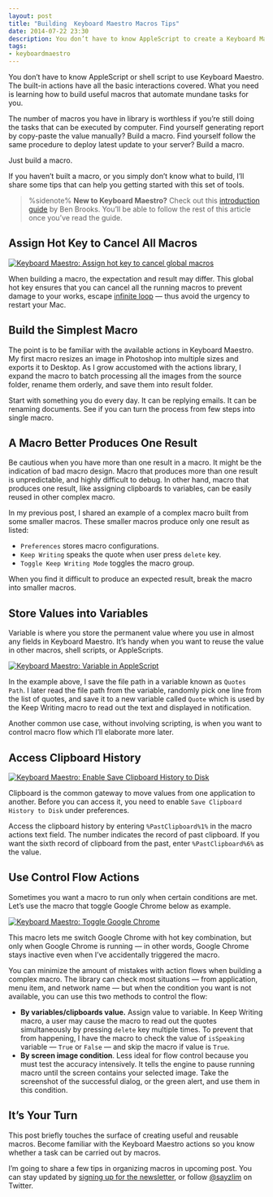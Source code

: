 ```yaml
---
layout: post
title: "Building  Keyboard Maestro Macros Tips"
date: 2014-07-22 23:30
description: You don’t have to know AppleScript to create a Keyboard Maestro macro. What you need is learning how to build useful macros that automate mundane tasks for you.
tags:
- keyboardmaestro
---
```


You don’t have to know AppleScript or shell script to use Keyboard Maestro. The built-in actions have all the basic interactions covered. What you need is learning how to build useful macros that automate mundane tasks for you.

<!-- more -->

The number of macros you have in library is worthless if you’re still doing the tasks that can be executed by computer. Find yourself generating report by copy-paste the value manually? Build a macro. Find yourself follow the same procedure to deploy latest update to your server? Build a macro.

Just build a macro.

If you haven’t built a macro, or you simply don’t know what to build, I’ll share some tips that can help you getting started with this set of tools.

> %sidenote%
> **New to Keyboard Maestro?** Check out this [introduction guide](https://brooksreview.net/2012/11/km-basics/ "The Keyboard Maestro Basics — The Brooks Review") by Ben Brooks. You’ll be able to follow the rest of this article once you’ve read the guide.

## Assign Hot Key to Cancel All Macros

[ ![Keyboard Maestro: Assign hot key to cancel global macros][img] ](http://images.sayzlim.net/2014/07/keyboard_maestro_cancel_macros.jpg "Keyboard Maestro: Assign hot key to cancel global macros")

[img]: http://images.sayzlim.net/2014/07/keyboard_maestro_cancel_macros.jpg "Keyboard Maestro: Assign hot key to cancel global macros"

When building a macro, the expectation and result may differ. This global hot key ensures that you can cancel all the running macros to prevent damage to your works, escape [infinite loop](http://en.wikipedia.org/wiki/Infinite_loop "Infinite loop - Wikipedia, the free encyclopedia") — thus avoid the urgency to restart your Mac.

## Build the Simplest Macro
The point is to be familiar with the available actions in Keyboard Maestro. My first macro resizes an image in Photoshop into multiple sizes and exports it to Desktop. As I grow accustomed with the actions library, I expand the macro to batch processing all the images from the source folder, rename them orderly, and save them into result folder.

Start with something you do every day. It can be replying emails. It can be renaming documents. See if you can turn the process from few steps into single macro. 

## A Macro Better Produces One Result
Be cautious when you have more than one result in a macro. It might be the indication of bad macro design. Macro that produces more than one result is unpredictable, and highly difficult to debug. In other hand, macro that produces one result, like assigning clipboards to variables, can be easily reused in other complex macro.

In my previous post, I shared an example of a complex macro built from some smaller macros. These smaller macros produce only one result as listed:

- `Preferences` stores macro configurations.
- `Keep Writing` speaks the quote when user press `delete` key.
- `Toggle Keep Writing Mode` toggles the macro group.

When you find it difficult to produce an expected result, break the macro into smaller macros.

## Store Values into Variables
Variable is where you store the permanent value where you use in almost any fields in Keyboard Maestro. It’s handy when you want to reuse the value in other macros, shell scripts, or AppleScripts.

[ ![Keyboard Maestro: Variable in AppleScript][img5] ](http://images.sayzlim.net/2014/07/keyboard_maestro_variable.jpg "Keyboard Maestro: Variable in AppleScript")

[img5]: http://images.sayzlim.net/2014/07/keyboard_maestro_variable.jpg "Keyboard Maestro: Variable in AppleScript"

In the example above, I save the file path in a variable known as `Quotes Path`.  I later read the file path from the variable, randomly pick one line from the list of quotes, and save it to a new variable called `Quote` which is used by the Keep Writing macro to read out the text and displayed in notification.

Another common use case, without involving scripting,  is when you want to control macro flow which I’ll elaborate more later.

## Access Clipboard History

[ ![Keyboard Maestro: Enable Save Clipboard History to Disk][img2] ](http://images.sayzlim.net/2014/07/keyboard_maestro_save_clipboard.jpg "Keyboard Maestro: Enable Save Clipboard History to Disk")

[img2]: http://images.sayzlim.net/2014/07/keyboard_maestro_save_clipboard.jpg "Keyboard Maestro: Enable Save Clipboard History to Disk"

Clipboard is the common gateway to move values from one application to another. Before you can access it, you need to enable `Save Clipboard History to Disk` under  preferences.

Access the clipboard history by entering `%PastClipboard%1%`  in the macro actions text field. The number indicates the record of past clipboard. If you want the sixth record of clipboard from the past,  enter `%PastClipboard%6%` as the value.

## Use Control Flow Actions

Sometimes you want a macro to run only when certain conditions are met. Let’s use the macro that toggle Google Chrome below as example.

[ ![Keyboard Maestro: Toggle Google Chrome][img3] ](http://images.sayzlim.net/2014/07/keyboard_maestro_toggle_chrome.jpg "Keyboard Maestro: Toggle Google Chrome")

[img3]: http://images.sayzlim.net/2014/07/keyboard_maestro_toggle_chrome.jpg "Keyboard Maestro: Toggle Google Chrome"

This macro lets me switch Google Chrome with hot key combination, but  only when Google Chrome is running — in other words, Google Chrome stays inactive even when I’ve accidentally triggered the macro.  

You can minimize the amount of mistakes with action flows when building a complex macro. The library can check most situations — from application, menu item, and network name — but when the condition you want is not available, you can use this two methods to control the flow:

- **By variables/clipboards value.** Assign value to variable. In Keep Writing macro, a user may cause the macro to read out the quotes simultaneously by pressing `delete` key multiple times. To prevent that from happening, I have the macro to check the value of `isSpeaking` variable — `True` or `False` — and skip the macro if value is `True`.
- **By screen image condition**. Less ideal for flow control because you must test the accuracy intensively. It tells the engine to pause running macro until the screen contains your selected image. Take the screenshot of the successful dialog, or the green alert, and use them in this condition.

## It’s Your Turn

This post briefly touches the surface of creating useful and reusable macros. Become familiar with the Keyboard Maestro actions so you know whether a task can be carried out by macros.

I’m going to share a few tips in organizing macros in upcoming post. You can stay updated by [signing up for the newsletter](http://sayzlim.net/subscribe "Subscribe - Sayz Lim"), or follow [@sayzlim](https://twitter.com/sayzlim "Sayz Lim (sayzlim) on Twitter") on Twitter.